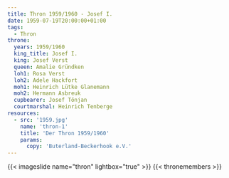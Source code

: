 ```yaml
---
title: Thron 1959/1960 - Josef I.
date: 1959-07-19T20:00:00+01:00
tags:
  - Thron
throne:
  years: 1959/1960
  king_title: Josef I.
  king: Josef Verst
  queen: Amalie Gründken
  loh1: Rosa Verst
  loh2: Adele Hackfort
  moh1: Heinrich Lütke Glanemann
  moh2: Hermann Asbreuk
  cupbearer: Josef Tönjan
  courtmarshal: Heinrich Tenberge
resources:
  - src: '1959.jpg'
    name: 'thron-1'
    title: 'Der Thron 1959/1960'
    params:
      copy: 'Buterland-Beckerhook e.V.'
---
```

{{< imageslide name="thron" lightbox="true" >}}
{{< thronemembers >}}
